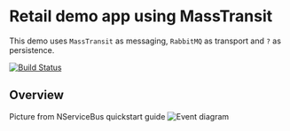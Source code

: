 # Retail demo app using MassTransit

This demo uses `MassTransit` as messaging, `RabbitMQ` as transport and `?` as persistence.

[![Build Status](https://dev.azure.com/stefan-zueger/RetailDemo.NServiceBus/_apis/build/status/stefanzueger.retaildemo-masstransit)](https://dev.azure.com/stefan-zueger/RetailDemo.NServiceBus/_build/latest?definitionId=2)


## Overview
Picture from NServiceBus quickstart guide
![Event diagram](https://docs.particular.net/tutorials/nservicebus-step-by-step/4-publishing-events/diagram.svg)
